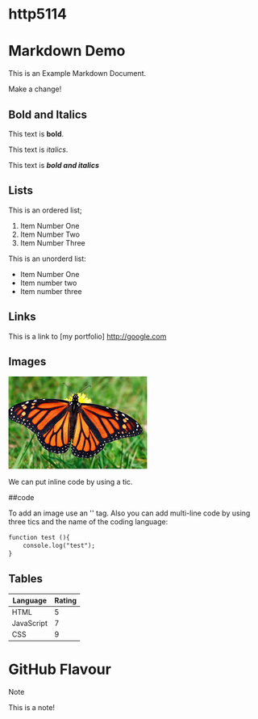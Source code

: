 # http5114
# Markdown Demo

This is an Example Markdown Document.

Make a change!

## Bold and Italics

This text is **bold**.

This text is _italics_.

This text is **_bold and italics_**

## Lists

This is an ordered list;

1. Item Number One
2. Item Number Two
3. Item Number Three

This is an unorderd list:

- Item Number One
- Item number two
- Item number three

## Links

This is a link to  [my portfolio] http://google.com

## Images

![alt text](download.jpeg)

We can put inline code by using a tic.

##code

To add an image use an '<img>' tag.
Also you can add multi-line code by using three tics and the name of the coding language:

```javacscript
function test (){
    console.log("test");
}
```

## Tables

|Language  | Rating |
|-------   | -------|
|HTML      |  5     |
|JavaScript|  7     |
|CSS       |  9      |

# GitHub Flavour

> [!Note]
> This is a note!
